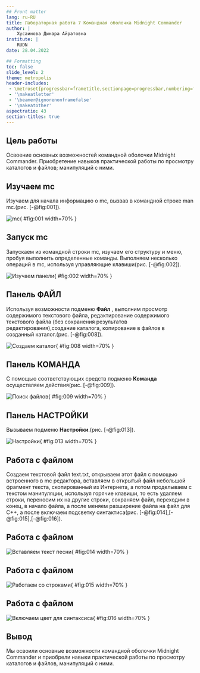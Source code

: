 ```yaml
---
## Front matter
lang: ru-RU
title: Лабораторная работа 7 Командная оболочка Midnight Commander
author: |
	Хусаинова Динара Айратовна
institute: |
	RUDN
date: 28.04.2022

## Formatting
toc: false
slide_level: 2
theme: metropolis
header-includes: 
 - \metroset{progressbar=frametitle,sectionpage=progressbar,numbering=fraction}
 - '\makeatletter'
 - '\beamer@ignorenonframefalse'
 - '\makeatother'
aspectratio: 43
section-titles: true
---
```


## Цель работы

Освоение основных возможностей командной оболочки Midnight Commander. Приобретение навыков практической работы по просмотру каталогов и файлов; манипуляций с ними.

## Изучаем mc

Изучаем для начала информацию о mc, вызвав в командной строке man mc.(рис. [-@fig:001]).

![mc](1.jpg){ #fig:001 width=70% }

## Запуск mc

Запускаем из командной строки mc, изучаем его структуру и меню, пробуя выполнить определенные команды. Выполняем несколько операций в mc, используя управляющие клавиши(рис. [-@fig:002]).

![Изучаем панели](2.jpg){ #fig:002 width=70% }

## Панель ФАЙЛ

Используя возможности подменю **Файл** , выполним просмотр содержимого текстового файла, редактирование содержимого текстового файла (без сохранения результатов редактирования),создание каталога, копирование в файлов в созданный каталог.(рис. [-@fig:008]).

![Создаем каталог](8.jpg){ #fig:008 width=70% }

## Панель КОМАНДА

С помощью соответствующих средств подменю **Команда** осуществляем действия(рис. [-@fig:009]).

![Поиск файлов](9.jpg){ #fig:009 width=70% }

## Панель НАСТРОЙКИ

Вызываем подменю **Настройки**.(рис. [-@fig:013]).

![Настройки](13.jpg){ #fig:013 width=70% }

## Работа с файлом

Создаем текстовой файл text.txt, открываем этот файл с помощью встроенного в mc редактора, вставляем в открытый файл небольшой фрагмент текста, скопированный из Интернета, а потом проделываем с текстом манипуляции, используя горячие клавиши, то есть удаляем строки, переносим их на другие строки, сохраняем файл, переходим в конец, в начало файла, а после меняем разширение файла на файл для С++, а после включаем подсветку синтактиса(рис. [-@fig:014],[-@fig:015],[-@fig:016]).

## Работа с файлом

![Вставляем текст песни](14.jpg){ #fig:014 width=70% }

## Работа с файлом

![Работаем со строками](15.jpg){ #fig:015 width=70% }

## Работа с файлом

![Включаем цвет для синтаксиса](16.jpg){ #fig:016 width=70% }

## Вывод

Мы освоили основные возможности командной оболочки Midnight Commander и приобрели навыки практической работы по просмотру каталогов и файлов, манипуляций с ними.


